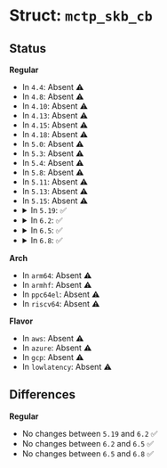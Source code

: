 # Struct: <code>mctp_skb_cb</code>

## Status
<b>Regular</b>
<ul>
<li>
In <code>4.4</code>: Absent ⚠️
</li>
<li>
In <code>4.8</code>: Absent ⚠️
</li>
<li>
In <code>4.10</code>: Absent ⚠️
</li>
<li>
In <code>4.13</code>: Absent ⚠️
</li>
<li>
In <code>4.15</code>: Absent ⚠️
</li>
<li>
In <code>4.18</code>: Absent ⚠️
</li>
<li>
In <code>5.0</code>: Absent ⚠️
</li>
<li>
In <code>5.3</code>: Absent ⚠️
</li>
<li>
In <code>5.4</code>: Absent ⚠️
</li>
<li>
In <code>5.8</code>: Absent ⚠️
</li>
<li>
In <code>5.11</code>: Absent ⚠️
</li>
<li>
In <code>5.13</code>: Absent ⚠️
</li>
<li>
In <code>5.15</code>: Absent ⚠️
</li>
<li>
<details>
<summary>In <code>5.19</code>: ✅</summary>

```c
struct mctp_skb_cb {
    unsigned int magic;
    unsigned int net;
    int ifindex;
    mctp_eid_t src;
    unsigned char halen;
    unsigned char haddr[32];
};
```
</details>
</li>
<li>
<details>
<summary>In <code>6.2</code>: ✅</summary>

```c
struct mctp_skb_cb {
    unsigned int magic;
    unsigned int net;
    int ifindex;
    mctp_eid_t src;
    unsigned char halen;
    unsigned char haddr[32];
};
```
</details>
</li>
<li>
<details>
<summary>In <code>6.5</code>: ✅</summary>

```c
struct mctp_skb_cb {
    unsigned int magic;
    unsigned int net;
    int ifindex;
    mctp_eid_t src;
    unsigned char halen;
    unsigned char haddr[32];
};
```
</details>
</li>
<li>
<details>
<summary>In <code>6.8</code>: ✅</summary>

```c
struct mctp_skb_cb {
    unsigned int magic;
    unsigned int net;
    int ifindex;
    mctp_eid_t src;
    unsigned char halen;
    unsigned char haddr[32];
};
```
</details>
</li>
</ul>
<b>Arch</b>
<ul>
<li>
In <code>arm64</code>: Absent ⚠️
</li>
<li>
In <code>armhf</code>: Absent ⚠️
</li>
<li>
In <code>ppc64el</code>: Absent ⚠️
</li>
<li>
In <code>riscv64</code>: Absent ⚠️
</li>
</ul>
<b>Flavor</b>
<ul>
<li>
In <code>aws</code>: Absent ⚠️
</li>
<li>
In <code>azure</code>: Absent ⚠️
</li>
<li>
In <code>gcp</code>: Absent ⚠️
</li>
<li>
In <code>lowlatency</code>: Absent ⚠️
</li>
</ul>

## Differences
<b>Regular</b>
<ul>
<li>
No changes between <code>5.19</code> and <code>6.2</code> ✅
</li>
<li>
No changes between <code>6.2</code> and <code>6.5</code> ✅
</li>
<li>
No changes between <code>6.5</code> and <code>6.8</code> ✅
</li>
</ul>
